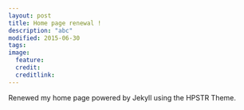 ```yaml
---
layout: post
title: Home page renewal !
description: "abc"
modified: 2015-06-30
tags: 
image:
  feature: 
  credit: 
  creditlink: 
---
```


Renewed my home page powered by Jekyll using the HPSTR Theme.

